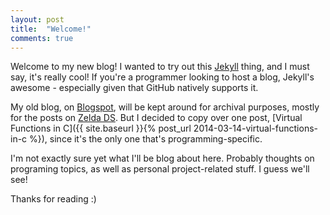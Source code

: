```yaml
---
layout: post
title:  "Welcome!"
comments: true
---
```


Welcome to my new blog! I wanted to try out this [Jekyll](https://jekyllrb.com/) thing, and I must say, it's really cool! If you're a programmer looking to host a blog, Jekyll's awesome - especially given that GitHub natively supports it.

My old blog, on [Blogspot](https://vgcoding.blogspot.com/), will be kept around for archival purposes, mostly for the posts on [Zelda DS](https://vgcoding.blogspot.com/p/about-zelda-ds.html). But I decided to copy over one post, [Virtual Functions in C]({{ site.baseurl }}{% post_url 2014-03-14-virtual-functions-in-c %}), since it's the only one that's programming-specific.

I'm not exactly sure yet what I'll be blog about here. Probably thoughts on programing topics, as well as personal project-related stuff. I guess we'll see!

Thanks for reading :)
